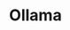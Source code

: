 ---
title: Ollama
categories:
  - other
docs:
  - id: java
    url: https://java.testcontainers.org/modules/ollama/
    maintainer: core
    example: |
      ```java
      var ollama = new OllamaContainer("ollama/ollama:0.1.26");
      ollama.start();
      ollama.execInContainer("ollama", "pull", "all-minilm");
      ```
    installation: |
      ```xml
      <dependency>
          <groupId>org.testcontainers</groupId>
          <artifactId>ollama</artifactId>
          <version>1.20.0</version>
          <scope>test</scope>
      </dependency>
      ```
  - id: go
    url: https://golang.testcontainers.org/modules/ollama/
    maintainer: core
    example: |
      ```go
      ollamaContainer, err := ollama.Run(ctx, "ollama/ollama:0.1.26")
      if err != nil {
            log.Fatalf("failed to start container: %s", err)
      }
      _, _, err = ollamaContainer.Exec(ctx, []string{"ollama", "pull", "all-minilm"})
      ```
    installation: |
      ```bash
      go get github.com/testcontainers/testcontainers-go/modules/ollama
      ```
  - id: nodejs
    url: https://node.testcontainers.org/modules/ollama/
    maintainer: core
    example: |
      ```javascript
      const container = await new OllamaContainer().start();
      ```
    installation: |
      ```bash
      npm install @testcontainers/ollama --save-dev
      ```
description: |
  Ollama makes it easy to get up and running with large language models locally.
---